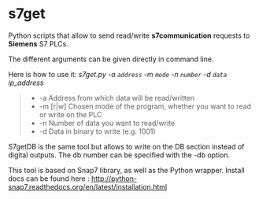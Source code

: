 # s7get

Python scripts that allow to send read/write **s7communication** requests to **Siemens** S7 PLCs.

The different arguments can be given directly in command line.

Here is how to use it: *s7get.py -a `address` -m `mode` -n `number` -d `data` ip_address*

>    * -a    Address from which data will be read/written
>    * -m    [r|w] Chosen mode of the program, whether you want to read or write on the PLC
>    * -n    Number of data you want to read/write
>    * -d    Data in binary to write (e.g. 1001)

S7getDB is the same tool but allows to write on the DB section instead of digital outputs.
The db number can be specified with the -db option.

This tool is based on Snap7 library, as well as the Python wrapper.
Install docs can be found here : http://python-snap7.readthedocs.org/en/latest/installation.html
